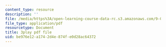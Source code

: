 ```yaml
---
content_type: resource
description: ''
file: /media/https%3A/open-learning-course-data-rc.s3.amazonaws.com/9-00sc-introduction-to-psychology-fall-2011/be976e12a1742d4e874fe0d28ac64372_bihrpOS0qtY.pdf
file_type: application/pdf
resourcetype: Document
title: 3play pdf file
uid: be976e12-a174-2d4e-874f-e0d28ac64372
---
```

